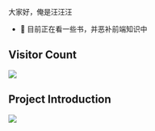 

大家好，俺是汪汪汪


- 🌱 目前正在看一些书，并恶补前端知识中

## Visitor Count

[![](https://steins-gate-visitor-count.greenhandatsjtu.repl.co/wangwangwang23333)](https://github.com/wangwangwang23333/steins-gate-visitor-count)

## Project Introduction

<img align="middle" src="https://github-readme-stats.vercel.app/api?username=wangwangwang23333&show_icons=true&icon_color=CE1D2D&text_color=718096&bg_color=ffffff&hide_title=true" />

